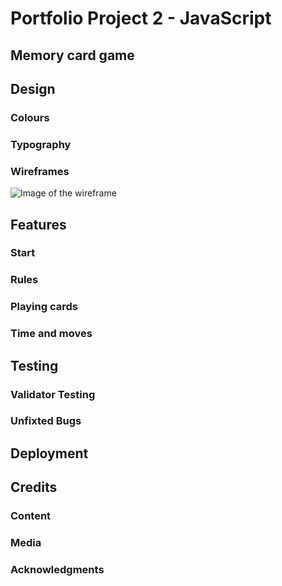 # Portfolio Project 2 - JavaScript 
## Memory card game 
## Design 
### Colours 
### Typography 
### Wireframes
![Image of the wireframe](https://github.com/JessikaKarl/PP2-memory-card-game/assets/147527640/94e4b3ce-2116-45cc-beef-01e3c5f7d474">)
## Features 
### Start 
### Rules
### Playing cards
### Time and moves
## Testing
### Validator Testing 
### Unfixted Bugs 
## Deployment 
## Credits 
### Content 
### Media 
### Acknowledgments 
